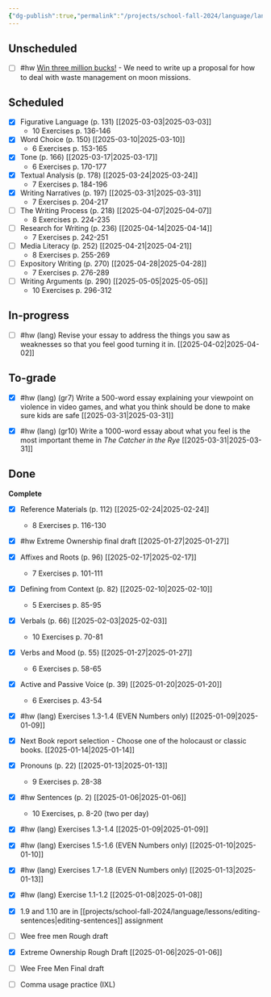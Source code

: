 ```yaml
---
{"dg-publish":true,"permalink":"/projects/school-fall-2024/language/language-kanban/"}
---
```



## Unscheduled

- [ ] #hw [Win three million bucks!](https://dailygalaxy.com/2025/03/nasa-is-offering-3-million-to-those-who-can-help-fix-this-problem/) - We need to write up a proposal for how to deal with waste management on moon missions.


## Scheduled

- [x] Figurative Language (p. 131) [[2025-03-03\|2025-03-03]]
    - 10 Exercises p. 136-146
- [x] Word Choice (p. 150) [[2025-03-10\|2025-03-10]]
    - 6 Exercises p. 153-165
- [x] Tone (p. 166) [[2025-03-17\|2025-03-17]]
    - 6 Exercises p. 170-177
- [x] Textual Analysis (p. 178) [[2025-03-24\|2025-03-24]]
    - 7 Exercises p. 184-196
- [x] Writing Narratives (p. 197) [[2025-03-31\|2025-03-31]]
    - 7 Exercises p. 204-217
- [ ] The Writing Process (p. 218) [[2025-04-07\|2025-04-07]]
    - 8 Exercises p. 224-235
- [ ] Research for Writing (p. 236) [[2025-04-14\|2025-04-14]]
    - 7 Exercises p. 242-251
- [ ] Media Literacy (p. 252) [[2025-04-21\|2025-04-21]]
    - 8 Exercises p. 255-269
- [ ] Expository Writing (p. 270) [[2025-04-28\|2025-04-28]]
    - 7 Exercises p. 276-289
- [ ] Writing Arguments (p. 290) [[2025-05-05\|2025-05-05]]
    - 10 Exercises p. 296-312


## In-progress

- [ ] #hw (lang) Revise your essay to address the things you saw as weaknesses so that you feel good turning it in. [[2025-04-02\|2025-04-02]]


## To-grade

- [x] #hw (lang) (gr7) Write a 500-word essay explaining your viewpoint on violence in video games, and what you think should be done to make sure kids are safe [[2025-03-31\|2025-03-31]]
- [x] #hw (lang) (gr10) Write a 1000-word essay about what you feel is the most important theme in *The Catcher in the Rye* [[2025-03-31\|2025-03-31]]


## Done

**Complete**
- [x] Reference Materials (p. 112) [[2025-02-24\|2025-02-24]]
    - 8 Exercises p. 116-130
- [x] #hw Extreme Ownership final draft [[2025-01-27\|2025-01-27]]
- [x] Affixes and Roots (p. 96) [[2025-02-17\|2025-02-17]]
    - 7 Exercises p. 101-111
- [x] Defining from Context (p. 82) [[2025-02-10\|2025-02-10]]
    - 5 Exercises p. 85-95
- [x] Verbals (p. 66) [[2025-02-03\|2025-02-03]]
    - 10 Exercises p. 70-81
- [x] Verbs and Mood (p. 55) [[2025-01-27\|2025-01-27]]
    - 6 Exercises p. 58-65
- [x] Active and Passive Voice (p. 39) [[2025-01-20\|2025-01-20]]
    - 6 Exercises p. 43-54
- [x] #hw (lang) Exercises 1.3-1.4 (EVEN Numbers only) [[2025-01-09\|2025-01-09]]
- [x] Next Book report selection - Choose one of the holocaust or classic books. [[2025-01-14\|2025-01-14]]
- [x] Pronouns (p. 22) [[2025-01-13\|2025-01-13]]
    - 9 Exercises p. 28-38
- [x] #hw Sentences (p. 2) [[2025-01-06\|2025-01-06]]
    - 10 Exercises, p. 8-20 (two per day)
- [x] #hw (lang) Exercises 1.3-1.4 [[2025-01-09\|2025-01-09]]
- [x] #hw (lang) Exercises 1.5-1.6 (EVEN Numbers only) [[2025-01-10\|2025-01-10]]
- [x] #hw (lang) Exercises 1.7-1.8 (EVEN Numbers only) [[2025-01-13\|2025-01-13]]
- [x] #hw (lang) Exercise 1.1-1.2 [[2025-01-08\|2025-01-08]]
- [x] 1.9 and 1.10 are in [[projects/school-fall-2024/language/lessons/editing-sentences\|editing-sentences]] assignment
- [ ] Wee free men Rough draft
- [x] Extreme Ownership Rough Draft [[2025-01-06\|2025-01-06]]
- [ ] Wee Free Men Final draft
- [ ] Comma usage practice (IXL)




